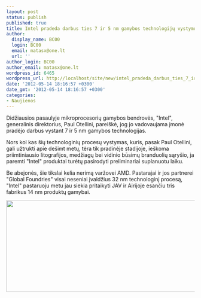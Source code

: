 ```yaml
---
layout: post
status: publish
published: true
title: Intel pradeda darbus ties 7 ir 5 nm gamybos technologijų vystymu
author:
  display_name: BC00
  login: BC00
  email: matasx@one.lt
  url: ''
author_login: BC00
author_email: matasx@one.lt
wordpress_id: 6465
wordpress_url: http://localhost/site/new/intel_pradeda_darbus_ties_7_ir_5_nm_gamybos_technologiju_vystymu/
date: '2012-05-14 18:16:57 +0300'
date_gmt: '2012-05-14 18:16:57 +0300'
categories:
- Naujienos
---
```

<p>
	Didžiausios pasaulyje mikroprocesorių gamybos bendrovės, &quot;Intel&quot;, generalinis direktorius, Paul Otellini, parei&scaron;kė, jog jo vadovaujama įmonė pradėjo darbus vystant 7 ir 5 nm gamybos technologijas.</p>
<p>
	Nors kol kas &scaron;ių technologinių procesų vystymas, kuris, pasak Paul Otellini, gali užtrukti apie de&scaron;imt metų, tėra tik pradinėje stadijoje, ie&scaron;koma priimtiniausio litografijos, medžiagų bei vidinio būsimų branduolių sąry&scaron;io, ja paremti &quot;Intel&quot; produktai turėtų pasirodyti preliminariai suplanuotu laiku.</p>
<p>
	Be abejonės, &scaron;ie tikslai kelia nerimą varžovei AMD. Pastarajai ir jos partnerei &quot;Global Foundries&quot; visai neseniai įvaldžius 32 nm technologinį procesą, &quot;Intel&quot; pastaruoju metu jau siekia pritaikyti JAV ir Airijoje esančiu tris fabrikus 14 nm produktų gamybai.</p>
<p>
	<img alt="" src="http://technews.lt/userfiles/intel_rd.jpg" style="width: 520px; height: 245px;" /></p>
